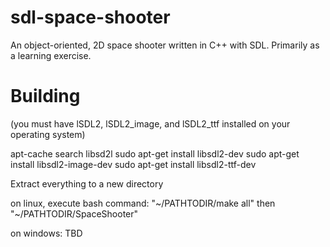 sdl-space-shooter
=================

An object-oriented, 2D space shooter written in C++ with SDL. Primarily as
a learning exercise.


Building
=================
(you must have lSDL2, lSDL2_image, and lSDL2_ttf installed on your operating
system)

apt-cache search libsd2l
sudo apt-get install libsdl2-dev
sudo apt-get install libsdl2-image-dev
sudo apt-get install libsdl2-ttf-dev

Extract everything to a new directory

on linux, execute bash command:
"~/PATHTODIR/make all"
then
"~/PATHTODIR/SpaceShooter"

on windows:
TBD

